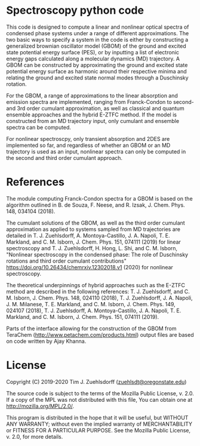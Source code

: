 # Spectroscopy python code

This code is designed to compute a linear and nonlinear optical spectra of condensed phase systems under a 
range of different approximations. The two basic ways to specify a system in the code is either by constructing
a generalized brownian oscillator model (GBOM) of the ground and excited state potential energy surface (PES),
or by inputting a list of electronic energy gaps calculated along a molecular dynamics (MD) trajectory. A 
GBOM can be constructed by approximating the ground and excited state potential energy surface as harmonic around
their respective minima and relating the ground and excited state normal modes through a Duschinsky rotation. 

For the GBOM, a range of approximations to the linear absorption and emission spectra are implemented, ranging from
Franck-Condon to second- and 3rd order cumulant approximation, as well as classical and quantum ensemble approaches 
and the hybrid E-ZTFC method. If the model is constructed from an MD trajectory input, only cumulant and ensemble 
spectra can be computed. 

For nonlinear spectroscpy, only transient absorption and 2DES are implemented so far, and regardless of whether
an GBOM or an MD trajectory is used as an input, nonlinear spectra can only be computed in the second and third 
order cumulant approach. 

# References
The module computing Franck-Condon spectra for a GBOM is based on the algorithm outlined in 
B. de Souza, F. Neese, and R. Izsak, J. Chem. Phys. 148, 034104 (2018).

The cumulant solutions of the GBOM, as well as the third order cumulant approximation as applied to systems sampled
from MD trajectories are detailed in
T. J. Zuehlsdorff, A. Montoya-Castillo, J. A. Napoli, T. E. Markland, and C. M. Isborn, J. Chem. Phys. 151, 074111 (2019)
for linear spectroscopy and
T. J. Zuehlsdorff, H. Hong, L. Shi, and C. M. Isborn, "Nonlinear spectroscopy in the condensed phase: The role of Duschinsky 
rotations and third order cumulant contributions" https://doi.org/10.26434/chemrxiv.12302018.v1 (2020)
for nonlinear spectroscopy. 

The theoretical underpinnings of hybrid approaches such as the E-ZTFC method are described in the following 
references:
T. J. Zuehlsdorff, and C. M. Isborn, J. Chem. Phys. 148, 024110 (2018),
T. J. Zuehlsdorff, J. A. Napoli, J. M. Milanese, T. E. Markland, and C. M. Isborn, J. Chem. Phys. 149, 024107 (2018),
T. J. Zuehlsdorff, A. Montoya-Castillo, J. A. Napoli, T. E. Markland, and C. M. Isborn, J. Chem. Phys. 151, 074111 (2019).

Parts of the interface allowing for the construction of the GBOM from TeraChem (http://www.petachem.com/products.html) 
output files are based on code written by Ajay Khanna. 

# License
Copyright (C) 2019-2020 Tim J. Zuehlsdorff (zuehlsdt@oregonstate.edu)

The source code is subject to the terms of the Mozilla Public License, v. 2.0. If a copy of the MPL was not 
distributed with this file, You can obtain one at http://mozilla.org/MPL/2.0/.

This program is distributed in the hope that it will be useful, but WITHOUT ANY WARRANTY; without even the 
implied warranty of MERCHANTABILITY or FITNESS FOR A PARTICULAR PURPOSE. See the Mozilla Public License, v. 2.0, 
for more details.
